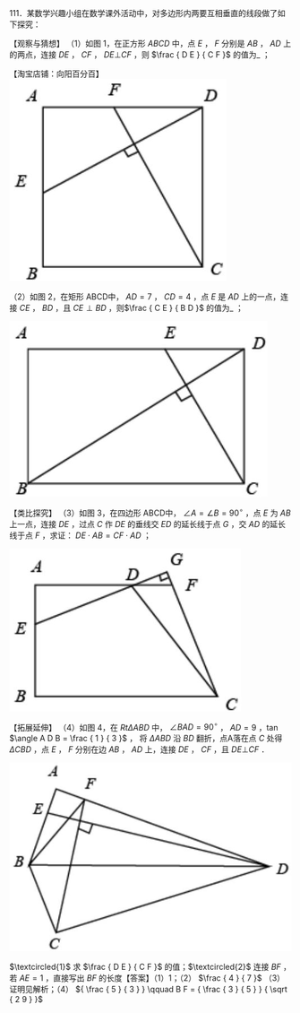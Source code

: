 111．某数学兴趣小组在数学课外活动中，对多边形内两要互相垂直的线段做了如下探究：

【观察与猜想】
（1）如图 1，在正方形 $A B C D$ 中，点 $E$ ， $F$ 分别是 $A B$ ， $A D$ 上的两点，连接 $D E$ ， $C F$ ， $D E \bot C F$ ，则 $\frac { D E } { C F }$ 的值为_ ；

【淘宝店铺：向阳百分百】
![](<../../qs_image_DB/专题1-2_一文吃透相似三角形12个模型·共14类题型（解析版）/d79a9ead9e8130a912b6c511aa3f2ca7e15b884f5585d7c2bb1de07bc386b4bf.jpg>)

（2）如图 2，在矩形 ABCD中， $A D = 7$ ， $C D = 4$ ，点 $E$ 是 $A D$ 上的一点，连接 $C E$ ， $B D$ ，且 $C E \perp B D$ ，则$\frac { C E } { B D }$ 的值为_ ；

![](<../../qs_image_DB/专题1-2_一文吃透相似三角形12个模型·共14类题型（解析版）/73287fef3cdbd6a9730094e24c5d2d95aa85b8e87e97c692a6f2d5a2d97921e5.jpg>)

【类比探究】
（3）如图 3，在四边形 ABCD中， $\angle A = \angle B = 9 0 ^ { \circ }$ ，点 $E$ 为 $A B$ 上一点，连接 $D E$ ，过点 $C$ 作 $D E$ 的垂线交 $E D$ 的延长线于点 $G$ ，交 $A D$ 的延长线于点 $F$ ，求证： $D E \cdot A B = C F \cdot A D$ ；

![](<../../qs_image_DB/专题1-2_一文吃透相似三角形12个模型·共14类题型（解析版）/0e78ad25c6da6eae325f32a48f4a8e4fd2f0331b3a0acb25e4ab8cb85f386fc1.jpg>)

【拓展延伸】
（4）如图 4，在 $R t \Delta A B D$ 中， $\angle B A D = 9 0 ^ { \circ }$ ， $A D = 9$ ，tan $\angle A D B = \frac { 1 } { 3 }$ ， 将 $\Delta A B D$ 沿 $B D$ 翻折，点A落在点 $C$ 处得 $\Delta C B D$ ，点 $E$ ， $F$ 分别在边 $A B$ ， $A D$ 上，连接 $D E$ ， $C F$ ，且 $D E \bot C F$ ．

![](<../../qs_image_DB/专题1-2_一文吃透相似三角形12个模型·共14类题型（解析版）/d8158e90e865ec8c68f9b5eb038f330867f2637fe201176c74c9b6419a4bf5d4.jpg>)

$\textcircled{1}$ 求 $\frac { D E } { C F }$ 的值；$\textcircled{2}$ 连接 $B F$ ，若 $A E = 1$ ，直接写出 $B F$ 的长度【答案】（1）1；（2） $\frac { 4 } { 7 }$ （3）证明见解析；（4） ${ \frac { 5 } { 3 } } \qquad B F = { \frac { 3 } { 5 } } { \sqrt { 2 9 } }$
